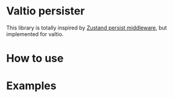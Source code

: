 # Valtio persister

This library is totally inspired by [Zustand persist middleware](https://github.com/pmndrs/zustand/blob/main/src/middleware/persist.ts), but implemented for valtio.

# How to use

# Examples